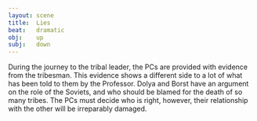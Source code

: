 ```yaml
---
layout: scene
title:  Lies
beat:   dramatic
obj:    up
subj:   down
---
```



During the journey to the tribal leader,
the PCs are provided with evidence from the tribesman.
This evidence shows a different side to a lot of what has been told to them by the Professor.
Dolya and Borst have an argument on the role of the Soviets,
and who should be blamed for the death of so many tribes.
The PCs must decide who is right, however,
their relationship with the other will be irreparably damaged.




